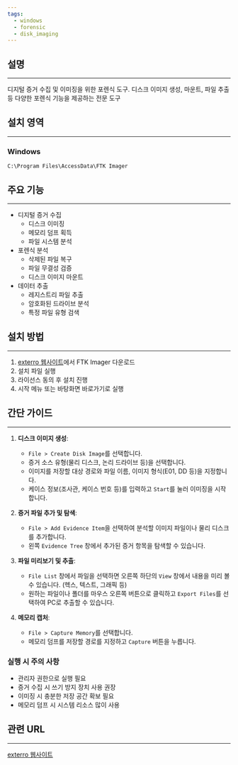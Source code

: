 ```yaml
---
tags:
  - windows
  - forensic
  - disk_imaging
---
```

## 설명
---
디지털 증거 수집 및 이미징을 위한 포렌식 도구. 디스크 이미지 생성, 마운트, 파일 추출 등 다양한 포렌식 기능을 제공하는 전문 도구

## 설치 영역
---
### Windows
`C:\Program Files\AccessData\FTK Imager`

## 주요 기능
---
- 디지털 증거 수집
    - 디스크 이미징
    - 메모리 덤프 획득
    - 파일 시스템 분석
- 포렌식 분석
    - 삭제된 파일 복구
    - 파일 무결성 검증
    - 디스크 이미지 마운트
- 데이터 추출
    - 레지스트리 파일 추출
    - 암호화된 드라이브 분석
    - 특정 파일 유형 검색

## 설치 방법
---
1. [exterro 웹사이트](https://www.exterro.com/digital-forensics-software/ftk-imager)에서 FTK Imager 다운로드
2. 설치 파일 실행
3. 라이선스 동의 후 설치 진행
4. 시작 메뉴 또는 바탕화면 바로가기로 실행

## 간단 가이드
---
1.  **디스크 이미지 생성**:
    *   `File > Create Disk Image`를 선택합니다.
    *   증거 소스 유형(물리 디스크, 논리 드라이브 등)을 선택합니다.
    *   이미지를 저장할 대상 경로와 파일 이름, 이미지 형식(E01, DD 등)을 지정합니다.
    *   케이스 정보(조사관, 케이스 번호 등)를 입력하고 `Start`를 눌러 이미징을 시작합니다.

2.  **증거 파일 추가 및 탐색**:
    *   `File > Add Evidence Item`을 선택하여 분석할 이미지 파일이나 물리 디스크를 추가합니다.
    *   왼쪽 `Evidence Tree` 창에서 추가된 증거 항목을 탐색할 수 있습니다.

3.  **파일 미리보기 및 추출**:
    *   `File List` 창에서 파일을 선택하면 오른쪽 하단의 `View` 창에서 내용을 미리 볼 수 있습니다. (헥스, 텍스트, 그래픽 등)
    *   원하는 파일이나 폴더를 마우스 오른쪽 버튼으로 클릭하고 `Export Files`를 선택하여 PC로 추출할 수 있습니다.

4.  **메모리 캡처**:
    *   `File > Capture Memory`를 선택합니다.
    *   메모리 덤프를 저장할 경로를 지정하고 `Capture` 버튼을 누릅니다.

### 실행 시 주의 사항
- 관리자 권한으로 실행 필요
- 증거 수집 시 쓰기 방지 장치 사용 권장
- 이미징 시 충분한 저장 공간 확보 필요
- 메모리 덤프 시 시스템 리소스 많이 사용

## 관련 URL
---
[exterro 웹사이트](https://www.exterro.com/digital-forensics-software/ftk-imager)

